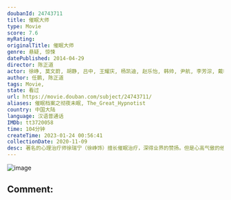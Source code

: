 ```yaml
---
doubanId: 24743711
title: 催眠大师
type: Movie
score: 7.6
myRating: 
originalTitle: 催眠大师
genre: 悬疑, 惊悚
datePublished: 2014-04-29
director: 陈正道
actor: 徐峥, 莫文蔚, 胡静, 吕中, 王耀庆, 杨凯迪, 赵乐怡, 韩帅, 尹航, 李芳淙, 戴明, 管乐
author: 任鹏, 陈正道
tags: Movie, 
state: 看过
url: https://movie.douban.com/subject/24743711/
aliases: 催眠档案之彻夜未眠, The_Great_Hypnotist
country: 中国大陆
language: 汉语普通话
IMDb: tt3720058
time: 104分钟
createTime: 2023-01-24 00:56:41
collectionDate: 2020-11-09
desc: 著名的心理治疗师徐瑞宁（徐峥饰）擅长催眠治疗，深得业界的赞扬。但是心高气傲的他却遭遇了职业生涯中最棘手的案件，那就是恩师方教授（吕中饰）推荐给他的女病人任小妍（莫文蔚饰）。一天晚上，女助手Amy...
---
```


![image](p2181062460.jpg)

Comment: 
---

